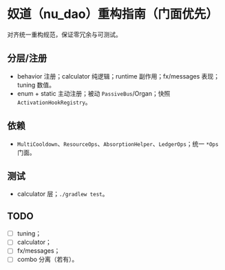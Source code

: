 # 奴道（nu_dao）重构指南（门面优先）

对齐统一重构规范，保证零冗余与可测试。

## 分层/注册
- behavior 注册；calculator 纯逻辑；runtime 副作用；fx/messages 表现；tuning 数值。
- enum + static 主动注册；被动 `PassiveBus`/Organ；快照 `ActivationHookRegistry`。

## 依赖
- `MultiCooldown`、`ResourceOps`、`AbsorptionHelper`、`LedgerOps`；统一 `*Ops` 门面。

## 测试
- calculator 层；`./gradlew test`。

## TODO
- [ ] tuning；
- [ ] calculator；
- [ ] fx/messages；
- [ ] combo 分离（若有）。
